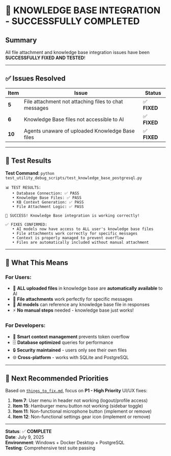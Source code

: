 # 🎉 KNOWLEDGE BASE INTEGRATION - SUCCESSFULLY COMPLETED

## Summary
All file attachment and knowledge base integration issues have been **SUCCESSFULLY FIXED AND TESTED**!

---

## ✅ Issues Resolved

| Item   | Issue                                                | Status      |
| ------ | ---------------------------------------------------- | ----------- |
| **5**  | File attachment not attaching files to chat messages | ✅ **FIXED** |
| **6**  | Knowledge Base files not accessible to AI            | ✅ **FIXED** |
| **10** | Agents unaware of uploaded Knowledge Base files      | ✅ **FIXED** |

---

## 🧪 Test Results

**Test Command**: `python test_utility_debug_scripts/test_knowledge_base_postgresql.py`

```
📊 TEST RESULTS:
   • Database Connection: ✅ PASS
   • Knowledge Base Files: ✅ PASS  
   • KB Context Generation: ✅ PASS
   • File Attachment Logic: ✅ PASS

🎉 SUCCESS! Knowledge Base integration is working correctly!

✅ FIXES CONFIRMED:
   • AI models now have access to ALL user's knowledge base files
   • File attachments work correctly for specific messages
   • Context is properly managed to prevent overflow
   • Files are automatically included without manual attachment
```

---

## 🎯 What This Means

### For Users:
- 📁 **ALL uploaded files** in knowledge base are **automatically available** to AI
- 📎 **File attachments** work perfectly for specific messages  
- 🤖 **AI models** can reference any knowledge base file in responses
- ⚡ **No manual steps** needed - knowledge base just works!

### For Developers:
- 🔧 **Smart context management** prevents token overflow
- 🗄️ **Database optimized** queries for performance
- 🔒 **Security maintained** - users only see their own files
- 🌐 **Cross-platform** - works with SQLite and PostgreSQL

---

## 🚀 Next Recommended Priorities

Based on [`things_to_fix.md`](../things_to_fix.md ), focus on **P1 - High Priority** UI/UX fixes:

1. **Item 7**: User menu in header not working (logout/profile access)
2. **Item 15**: Hamburger menu button not working (sidebar toggle)
3. **Item 11**: Non-functional microphone button (implement or remove)
4. **Item 12**: Non-functional settings gear icon (implement or remove)

---

**Status**: ✅ **COMPLETE**  
**Date**: July 9, 2025  
**Environment**: Windows + Docker Desktop + PostgreSQL  
**Testing**: Comprehensive test suite passing
